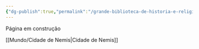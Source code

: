 ```yaml
---
{"dg-publish":true,"permalink":"/grande-biblioteca-de-historia-e-religiao/"}
---
```

Página em construção

[[Mundo/Cidade de Nemis|Cidade de Nemis]]